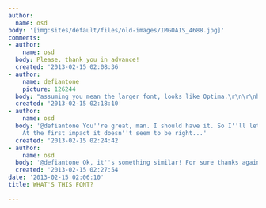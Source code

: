 ```yaml
---
author:
  name: osd
body: '[img:sites/default/files/old-images/IMGOAIS_4688.jpg]'
comments:
- author:
    name: osd
  body: Please, thank you in advance!
  created: '2013-02-15 02:08:36'
- author:
    name: defiantone
    picture: 126244
  body: "assuming you mean the larger font, looks like Optima.\r\n\r\nhttp://store1.adobe.com/cfusion/store/html/index.cfm?store=OLS-US&event=displayFontPackage&code=1781"
  created: '2013-02-15 02:18:10'
- author:
    name: osd
  body: '@defiantone You''re great, man. I should have it. So I''ll let you know.
    At the first impact it doesn''t seem to be right...'
  created: '2013-02-15 02:24:42'
- author:
    name: osd
  body: '@defiantone Ok, it''s something similar! For sure thanks again!'
  created: '2013-02-15 02:27:54'
date: '2013-02-15 02:06:10'
title: WHAT'S THIS FONT?

---
```

